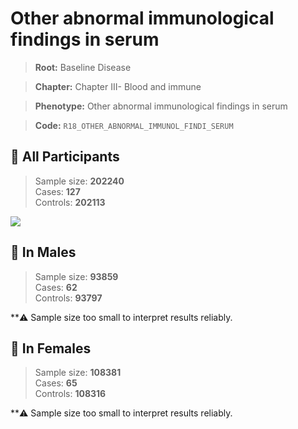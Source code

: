 # Other abnormal immunological findings in serum

> **Root:** Baseline Disease  

> **Chapter:** Chapter III- Blood and immune  

> **Phenotype:** Other abnormal immunological findings in serum  

> **Code:** `R18_OTHER_ABNORMAL_IMMUNOL_FINDI_SERUM`

## 🧪 All Participants  
> Sample size: **202240**  
> Cases: **127**  
> Controls: **202113**
<img src="/Disease/Figures/ALL/Incidence/R18_OTHER_ABNORMAL_IMMUNOL_FINDI_SERUM.png"/>
<CsvTable src="/Disease_Data/ALL/Incidence/COX_R18_OTHER_ABNORMAL_IMMUNOL_FINDI_SERUM.csv" label="🔍 View full results" />

## 👨 In Males  
> Sample size: **93859**  
> Cases: **62**  
> Controls: **93797**

**⚠️ Sample size too small to interpret results reliably.


## 👩 In Females  
> Sample size: **108381**  
> Cases: **65**  
> Controls: **108316**

**⚠️ Sample size too small to interpret results reliably.

